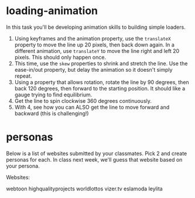 # loading-animation

In this task you'll be developing animation skills to building simple loaders.

1. Using keyframes and the animation property, use the `translateX` property to move the line up 20 pixels, then back down again. In a different animation, use `translateY` to move the line right and left 20 pixels. This should only happen once.
2. This time, use the `skew` properties to shrink and stretch the line. Use the ease-in/out property, but delay the animation so it doesn't simply repeat.
3. Using a property that allows rotation, rotate the line by 90 degrees, then back 120 degrees, then forward to the starting position. It should like a gauge trying to find equilibrium.
4. Get the line to spin clockwise 360 degrees continuously.
5. With 4, see how you can ALSO get the line to move forward and backward (this is challenging!)

# personas
Below is a list of websites submitted by your classmates. Pick 2 and create personas for each. In class next week, we'll guess that website based on your persona.

Websites:

webtoon
highqualityprojects
worldlottos
vizer.tv
eslamoda
leylita
